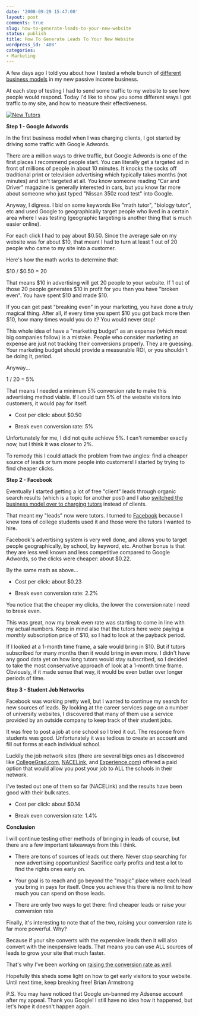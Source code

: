 ```yaml
---
date: '2008-09-29 15:47:00'
layout: post
comments: true
slug: how-to-generate-leads-to-your-new-website
status: publish
title: How To Generate Leads To Your New Website
wordpress_id: '408'
categories:
- Marketing
---
```


A few days ago I told you about how I tested a whole bunch of [different business models](http://brianarmstrong.org/posts/the-evolution-of-a-business-model-never-stop-testing/) in my new passive income business.

At each step of testing I had to send some traffic to my website to see how people would respond.  Today I'd like to show you some different ways I got traffic to my site, and how to measure their effectiveness.

[![New Tutors](http://s3.amazonaws.com/oldbloguploads/2008/09/dashboard11-150x150.png)](http://s3.amazonaws.com/oldbloguploads/2008/09/dashboard11.png)

**Step 1 - Google Adwords**

In the first business model when I was charging clients, I got started by driving some traffic with Google Adwords.

There are a million ways to drive traffic, but Google Adwords is one of the first places I recommend people start.  You can literally get a targeted ad in front of millions of people in about 10 minutes.  It knocks the socks off traditional print or television advertising which typically takes months (not minutes) and isn't targeted at all.  You know someone reading "Car and Driver" magazine is generally interested in cars, but you know far more about someone who just typed "Nissan 350z road test" into Google.

Anyway, I digress.  I bid on some keywords like "math tutor", "biology tutor", etc and used Google to geographically target people who lived in a certain area where I was testing (geographic targeting is another thing that is much easier online).

For each click I had to pay about $0.50.  Since the average sale on my website was for about $10, that meant I had to turn at least 1 out of 20 people who came to my site into a customer.

Here's how the math works to determine that:

$10 / $0.50 = 20

That means $10 in advertising will get 20 people to your website.  If 1 out of those 20 people generates $10 in profit for you then you have "broken even".  You have spent $10 and made $10.

If you can get past "breaking even" in your marketing, you have done a truly magical thing.  After all, if every time you spent $10 you got back more then $10, how many times would you do it?  You would never stop!

This whole idea of have a "marketing budget" as an expense (which most big companies follow) is a mistake.  People who consider marketing an expense are just not tracking their conversions properly.  They are guessing.  Your marketing budget should provide a measurable ROI, or you shouldn't be doing it, period.

Anyway...

1 / 20 = 5%

That means I needed a minimum 5% conversion rate to make this advertising method viable.  If I could turn 5% of the website visitors into customers, it would pay for itself.



	
  * Cost per click: about $0.50

	
  * Break even conversion rate: 5%


Unfortunately for me, I did not quite achieve 5%.  I can't remember exactly now, but I think it was closer to 2%.

To remedy this I could attack the problem from two angles: find a cheaper source of leads or turn more people into customers!  I started by trying to find cheaper clicks.

**Step 2 - Facebook**

Eventually I started getting a lot of free "client" leads through organic search results (which is a topic for another post) and I also [switched the business model over to charging tutors](http://brianarmstrong.org/posts/the-evolution-of-a-business-model-never-stop-testing/) instead of clients.

That meant my "leads" now were tutors.  I turned to [Facebook](http://www.facebook.com/ads/) because I knew tons of college students used it and those were the tutors I wanted to hire.

Facebook's advertising system is very well done, and allows you to target people geographically, by school, by keyword, etc.  Another bonus is that they are less well known and less competitive compared to Google Adwords, so the clicks were cheaper: about $0.22.

By the same math as above...



	
  * Cost per click: about $0.23

	
  * Break even conversion rate: 2.2%


You notice that the cheaper my clicks, the lower the conversion rate I need to break even.

This was great, now my break even rate was starting to come in line with my actual numbers.  Keep in mind also that the tutors here were paying a _monthly_ subscription price of $10, so I had to look at the payback period.

If I looked at a 1-month time frame, a sale would bring in $10.  But if tutors subscribed for many months then it would bring in even more.  I didn't have any good data yet on how long tutors would stay subscribed, so I decided to take the most conservative approach of look at a 1-month time frame.  Obviously, if it made sense that way, it would be even better over longer periods of time.

**Step 3 - Student Job Networks**

Facebook was working pretty well, but I wanted to continue my search for new sources of leads.  By looking at the career services page on a number of university websites, I discovered that many of them use a service provided by an outside company to keep track of their student jobs.

It was free to post a job at one school so I tried it out.  The response from students was good.  Unfortunately it was tedious to create an account and fill out forms at each individual school.

Luckily the job network sites (there are several bigs ones as I discovered like [CollegeGrad.com](http://www.collegegrad.com/), [NACELink](http://www.nacelink.com/), and [Experience.com](http://www.experience.com/)) offered a paid option that would allow you post your job to ALL the schools in their network.

I've tested out one of them so far (NACELink) and the results have been good with their bulk rates.



	
  * Cost per click: about $0.14

	
  * Break even conversion rate: 1.4%


**Conclusion**

I will continue testing other methods of bringing in leads of course, but there are a few important takeaways from this I think.



	
  * There are tons of sources of leads out there.  Never stop searching for new advertising opportunities!  Sacrifice early profits and test a lot to find the rights ones early on.

	
  * Your goal is to reach and go beyond the "magic" place where each lead you bring in pays for itself.  Once you achieve this there is no limit to how much you can spend on those leads.

	
  * There are only two ways to get there: find cheaper leads or raise your conversion rate


Finally, it's interesting to note that of the two, raising your conversion rate is far more powerful.  Why?

Because if your site converts with the expensive leads then it will also convert with the inexpensive leads.  That means you can use ALL sources of leads to grow your site that much faster.

That's why I've been working on [raising the conversion rate as well](http://brianarmstrong.org/posts/how-split-testing-your-sign-up-page-can-double-your-results/).

Hopefully this sheds some light on how to get early visitors to your website.  Until next time, keep breaking free!
Brian Armstrong

P.S. You may have noticed that Google un-banned my Adsense account after my appeal.  Thank you Google!  I still have no idea how it happened, but let's hope it doesn't happen again.
